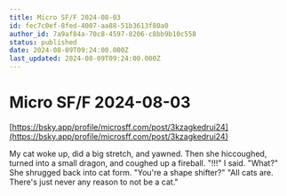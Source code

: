 ```yaml
---
title: Micro SF/F 2024-08-03
id: fec7c0ef-8fed-4007-aa88-51b3613f80a0
author_id: 7a9af84a-70c8-4597-8206-c8bb9b10c558
status: published
date: 2024-08-09T09:24:00.000Z
last_updated: 2024-08-09T09:24:00.000Z
---
```


# Micro SF/F 2024-08-03


[https://bsky.app/profile/microsff.com/post/3kzagkedrui24](https://bsky.app/profile/microsff.com/post/3kzagkedrui24)



My cat woke up, did a big stretch, and yawned. Then she hiccoughed, turned into a small dragon, and coughed up a fireball. "!!!" I said. "What?" She shrugged back into cat form. "You're a shape shifter?" "All cats are. There's just never any reason to not be a cat."


